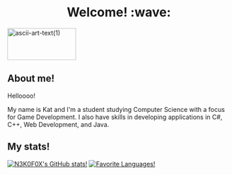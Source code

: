 <h1 align=center>Welcome! :wave:</h1>
<img width="155" height="72" alt="ascii-art-text(1)" src="https://github.com/user-attachments/assets/4430f2ec-5834-4039-b995-a03a121794e2" />


## About me!

<p> Helloooo! </p>
<p> My name is Kat and I'm a student studying Computer Science with a focus for Game Development. I also have skills in developing applications in C#, C++, Web Development, and Java.</p>

## My stats!
[![N3K0F0X's GitHub stats!](https://github-readme-stats.vercel.app/api?username=N3K0F0X&show_icons=true&theme=rose_pine&rank_icon=github)](https://github.com/anuraghazra/github-readme-stats)
[![Favorite Languages!](https://github-readme-stats.vercel.app/api/top-langs/?username=N3K0F0X&theme=rose_pine)](https://github.com/anuraghazra/github-readme-stats)
